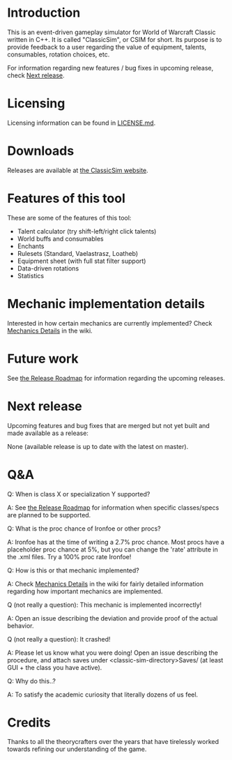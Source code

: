 # Introduction

This is an event-driven gameplay simulator for World of Warcraft Classic written in C++. It is called "ClassicSim", or
CSIM for short. Its purpose is to provide feedback to a user regarding the value of equipment, talents, consumables,
rotation choices, etc.

For information regarding new features / bug fixes in upcoming release, check [Next release](#next-release).

# Licensing

Licensing information can be found in [LICENSE.md](https://github.com/timhul/ClassicSim/blob/master/LICENSE).

# Downloads

Releases are available at [the ClassicSim website](https://classicsim.org/?C=M;O=D).

# Features of this tool

These are some of the features of this tool:

* Talent calculator (try shift-left/right click talents)
* World buffs and consumables
* Enchants
* Rulesets (Standard, Vaelastrasz, Loatheb)
* Equipment sheet (with full stat filter support)
* Data-driven rotations
* Statistics

# Mechanic implementation details

Interested in how certain mechanics are currently implemented? Check
[Mechanics Details](https://github.com/timhul/ClassicSim/wiki/Mechanics-Details) in the wiki.

# Future work

See [the Release Roadmap](https://github.com/timhul/ClassicSim/wiki/Release-Roadmap) for information regarding the
upcoming releases.

# Next release

Upcoming features and bug fixes that are merged but not yet built and made available as a release:

None (available release is up to date with the latest on master).

# Q&A

Q: When is class X or specialization Y supported?

A: See [the Release Roadmap](https://github.com/timhul/ClassicSim/wiki/Release-Roadmap) for information when specific
classes/specs are planned to be supported.

Q: What is the proc chance of Ironfoe or other procs?

A: Ironfoe has at the time of writing a 2.7% proc chance. Most procs have a placeholder proc chance at 5%, but you can
change the 'rate' attribute in the .xml files. Try a 100% proc rate Ironfoe!

Q: How is this or that mechanic implemented?

A: Check [Mechanics Details](https://github.com/timhul/ClassicSim/wiki/Mechanics-Details) in the wiki for fairly detailed
information regarding how important mechanics are implemented.

Q (not really a question): This mechanic is implemented incorrectly!

A: Open an issue describing the deviation and provide proof of the actual behavior.

Q (not really a question): It crashed!

A: Please let us know what you were doing! Open an issue describing the procedure, and attach saves under
\<classic-sim-directory\>Saves/ (at least GUI + the class you have active).

Q: Why do this..?

A: To satisfy the academic curiosity that literally dozens of us feel.

# Credits

Thanks to all the theorycrafters over the years that have tirelessly worked towards refining our understanding of the
game.
